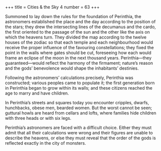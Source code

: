 +++
title = Cities & the Sky 4
number = 63
+++

Summoned to lay down the rules for the foundation of Perinthia, the astronomers established the place and the day according to the position of the stars; they drew the intersecting lines of the decumanus and the cardo, the first oriented to the passage of the sun and the other like the axis on which the heavens turn. They divided the map according to the twelve houses of the zodiac so that each temple and each neighbourhood would receive the proper influence of the favouring constellations; they fixed the point in the walls where gates should be cut, foreseeing how each would frame an eclipse of the moon in the next thousand years. Perinthia—they guaranteed—would reflect the harmony of the firmament; nature’s reason and the gods’ benevolence would shape the inhabitants’ destinies.

Following the astronomers’ calculations precisely, Perinthia was constructed; various peoples came to populate it; the first generation born in Perinthia began to grow within its walls; and these citizens reached the age to marry and have children.

In Perinthia’s streets and squares today you encounter cripples, dwarfs, hunchbacks, obese men, bearded women. But the worst cannot be seen; guttural howls are heard from cellars and lofts, where families hide children with three heads or with six legs.

Perinthia’s astronomers are faced with a difficult choice. Either they must admit that all their calculations were wrong and their figures are unable to describe the heavens, or else they must reveal that the order of the gods is reflected exactly in the city of monsters.